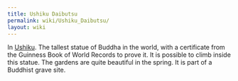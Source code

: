 ```yaml
---
title: Ushiku Daibutsu
permalink: wiki/Ushiku_Daibutsu/
layout: wiki
---
```


In [Ushiku](/wiki/Ushiku "wikilink"). The tallest statue of Buddha in the
world, with a certificate from the Guinness Book of World Records to
prove it. It is possible to climb inside this statue. The gardens are
quite beautiful in the spring. It is part of a Buddhist grave site.
